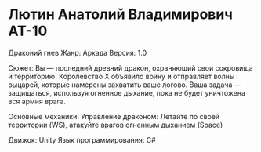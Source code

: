 # Лютин Анатолий Владимирович АТ-10
Драконий гнев
Жанр: Аркада
Версия: 1.0

Сюжет:
Вы — последний древний дракон, охраняющий свои сокровища и территорию. Королевство Х объявило войну и отправляет волны рыцарей, которые намерены захватить ваше логово. 
Ваша задача — защищаться, используя огненное дыхание, пока не будет уничтожена вся армия врага.

Основные механики:
Управление драконом: Летайте по своей территории (WS), атакуйте врагов огненным дыханием (Space)

Движок: Unity
Язык программирования: C#
